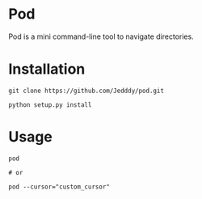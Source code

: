 
Pod
===
Pod is a mini command-line tool to navigate directories.

Installation
===
```
git clone https://github.com/Jedddy/pod.git

python setup.py install
```

Usage
===
```
pod

# or

pod --cursor="custom_cursor"
```

